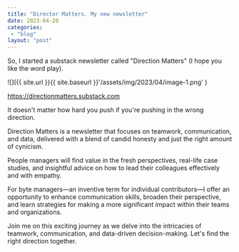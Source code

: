 ```yaml
---
title: "Director Matters. My new newsletter"
date: 2023-04-20
categories: 
 - "blog"
layout: "post"
---
```


So, I started a substack newsletter called "Direction Matters" (I hope you like the word play).

![]({{ site.url }}{{ site.baseurl }}'/assets/img/2023/04/image-1.png' )

https://directionmatters.substack.com<br>

It doesn't matter how hard you push if you're pushing in the wrong direction.

Direction Matters is a newsletter that focuses on teamwork, communication, and data, delivered with a blend of candid honesty and just the right amount of cynicism.

People managers will find value in the fresh perspectives, real-life case studies, and insightful advice on how to lead their colleagues effectively and with empathy.

For byte managers—an inventive term for individual contributors—I offer an opportunity to enhance communication skills, broaden their perspective, and learn strategies for making a more significant impact within their teams and organizations.

Join me on this exciting journey as we delve into the intricacies of teamwork, communication, and data-driven decision-making. Let's find the right direction together.
